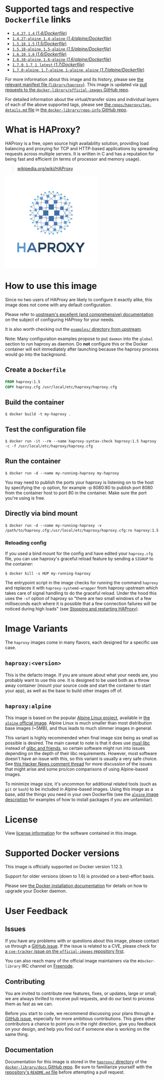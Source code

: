 # Supported tags and respective `Dockerfile` links

-	[`1.4.27`, `1.4` (*1.4/Dockerfile*)](https://github.com/docker-library/haproxy/blob/a11db1597f9be5365028673df4d05b2ea854b3ed/1.4/Dockerfile)
-	[`1.4.27-alpine`, `1.4-alpine` (*1.4/alpine/Dockerfile*)](https://github.com/docker-library/haproxy/blob/667427cf0ac38b7ff7d9fcbd29493b54adf9d53d/1.4/alpine/Dockerfile)
-	[`1.5.18`, `1.5` (*1.5/Dockerfile*)](https://github.com/docker-library/haproxy/blob/e128fc85947f0de7213185c9f948150e39cbc766/1.5/Dockerfile)
-	[`1.5.18-alpine`, `1.5-alpine` (*1.5/alpine/Dockerfile*)](https://github.com/docker-library/haproxy/blob/667427cf0ac38b7ff7d9fcbd29493b54adf9d53d/1.5/alpine/Dockerfile)
-	[`1.6.10`, `1.6` (*1.6/Dockerfile*)](https://github.com/docker-library/haproxy/blob/3f825ac60d7af1739f65897f64241c5577dfc31e/1.6/Dockerfile)
-	[`1.6.10-alpine`, `1.6-alpine` (*1.6/alpine/Dockerfile*)](https://github.com/docker-library/haproxy/blob/3f825ac60d7af1739f65897f64241c5577dfc31e/1.6/alpine/Dockerfile)
-	[`1.7.0`, `1.7`, `1`, `latest` (*1.7/Dockerfile*)](https://github.com/docker-library/haproxy/blob/a5840a9a7025365059aac0f7d15149f4553b3f44/1.7/Dockerfile)
-	[`1.7.0-alpine`, `1.7-alpine`, `1-alpine`, `alpine` (*1.7/alpine/Dockerfile*)](https://github.com/docker-library/haproxy/blob/a5840a9a7025365059aac0f7d15149f4553b3f44/1.7/alpine/Dockerfile)

For more information about this image and its history, please see [the relevant manifest file (`library/haproxy`)](https://github.com/docker-library/official-images/blob/master/library/haproxy). This image is updated via [pull requests to the `docker-library/official-images` GitHub repo](https://github.com/docker-library/official-images/pulls?q=label%3Alibrary%2Fhaproxy).

For detailed information about the virtual/transfer sizes and individual layers of each of the above supported tags, please see [the `repos/haproxy/tag-details.md` file](https://github.com/docker-library/repo-info/blob/master/repos/haproxy/tag-details.md) in [the `docker-library/repo-info` GitHub repo](https://github.com/docker-library/repo-info).

# What is HAProxy?

HAProxy is a free, open source high availability solution, providing load balancing and proxying for TCP and HTTP-based applications by spreading requests across multiple servers. It is written in C and has a reputation for being fast and efficient (in terms of processor and memory usage).

> [wikipedia.org/wiki/HAProxy](https://en.wikipedia.org/wiki/HAProxy)

![logo](https://raw.githubusercontent.com/docker-library/docs/566c944ca5eb9d1947c8a2e8821f8de2b0fc144c/haproxy/logo.png)

# How to use this image

Since no two users of HAProxy are likely to configure it exactly alike, this image does not come with any default configuration.

Please refer to [upstream's excellent (and comprehensive) documentation](https://cbonte.github.io/haproxy-dconv/) on the subject of configuring HAProxy for your needs.

It is also worth checking out the [`examples/` directory from upstream](http://www.haproxy.org/git?p=haproxy-1.5.git;a=tree;f=examples).

Note: Many configuration examples propose to put `daemon` into the `global` section to run haproxy as daemon. Do **not** configure this or the Docker container will exit immediately after launching because the haproxy process would go into the background.

## Create a `Dockerfile`

```dockerfile
FROM haproxy:1.5
COPY haproxy.cfg /usr/local/etc/haproxy/haproxy.cfg
```

## Build the container

```console
$ docker build -t my-haproxy .
```

## Test the configuration file

```console
$ docker run -it --rm --name haproxy-syntax-check haproxy:1.5 haproxy -c -f /usr/local/etc/haproxy/haproxy.cfg
```

## Run the container

```console
$ docker run -d --name my-running-haproxy my-haproxy
```

You may need to publish the ports your haproxy is listening on to the host by specifying the -p option, for example -p 8080:80 to publish port 8080 from the container host to port 80 in the container. Make sure the port you're using is free.

## Directly via bind mount

```console
$ docker run -d --name my-running-haproxy -v /path/to/haproxy.cfg:/usr/local/etc/haproxy/haproxy.cfg:ro haproxy:1.5
```

### Reloading config

If you used a bind mount for the config and have edited your `haproxy.cfg` file, you can use haproxy's graceful reload feature by sending a `SIGHUP` to the container:

```console
$ docker kill -s HUP my-running-haproxy
```

The entrypoint script in the image checks for running the command `haproxy` and replaces it with `haproxy-systemd-wrapper` from haproxy upstream which takes care of signal handling to do the graceful reload. Under the hood this uses the `-sf` option of haproxy so "there are two small windows of a few milliseconds each where it is possible that a few connection failures will be noticed during high loads" (see [Stopping and restarting HAProxy](http://www.haproxy.org/download/1.6/doc/management.txt)).

# Image Variants

The `haproxy` images come in many flavors, each designed for a specific use case.

## `haproxy:<version>`

This is the defacto image. If you are unsure about what your needs are, you probably want to use this one. It is designed to be used both as a throw away container (mount your source code and start the container to start your app), as well as the base to build other images off of.

## `haproxy:alpine`

This image is based on the popular [Alpine Linux project](http://alpinelinux.org), available in [the `alpine` official image](https://hub.docker.com/_/alpine). Alpine Linux is much smaller than most distribution base images (~5MB), and thus leads to much slimmer images in general.

This variant is highly recommended when final image size being as small as possible is desired. The main caveat to note is that it does use [musl libc](http://www.musl-libc.org) instead of [glibc and friends](http://www.etalabs.net/compare_libcs.html), so certain software might run into issues depending on the depth of their libc requirements. However, most software doesn't have an issue with this, so this variant is usually a very safe choice. See [this Hacker News comment thread](https://news.ycombinator.com/item?id=10782897) for more discussion of the issues that might arise and some pro/con comparisons of using Alpine-based images.

To minimize image size, it's uncommon for additional related tools (such as `git` or `bash`) to be included in Alpine-based images. Using this image as a base, add the things you need in your own Dockerfile (see the [`alpine` image description](https://hub.docker.com/_/alpine/) for examples of how to install packages if you are unfamiliar).

# License

View [license information](http://www.haproxy.org/download/1.5/doc/LICENSE) for the software contained in this image.

# Supported Docker versions

This image is officially supported on Docker version 1.12.3.

Support for older versions (down to 1.6) is provided on a best-effort basis.

Please see [the Docker installation documentation](https://docs.docker.com/installation/) for details on how to upgrade your Docker daemon.

# User Feedback

## Issues

If you have any problems with or questions about this image, please contact us through a [GitHub issue](https://github.com/docker-library/haproxy/issues). If the issue is related to a CVE, please check for [a `cve-tracker` issue on the `official-images` repository first](https://github.com/docker-library/official-images/issues?q=label%3Acve-tracker).

You can also reach many of the official image maintainers via the `#docker-library` IRC channel on [Freenode](https://freenode.net).

## Contributing

You are invited to contribute new features, fixes, or updates, large or small; we are always thrilled to receive pull requests, and do our best to process them as fast as we can.

Before you start to code, we recommend discussing your plans through a [GitHub issue](https://github.com/docker-library/haproxy/issues), especially for more ambitious contributions. This gives other contributors a chance to point you in the right direction, give you feedback on your design, and help you find out if someone else is working on the same thing.

## Documentation

Documentation for this image is stored in the [`haproxy/` directory](https://github.com/docker-library/docs/tree/master/haproxy) of the [`docker-library/docs` GitHub repo](https://github.com/docker-library/docs). Be sure to familiarize yourself with the [repository's `README.md` file](https://github.com/docker-library/docs/blob/master/README.md) before attempting a pull request.
